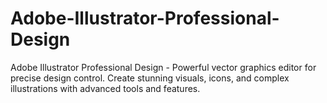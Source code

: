 # Adobe-Illustrator-Professional-Design
Adobe Illustrator Professional Design - Powerful vector graphics editor for precise design control. Create stunning visuals, icons, and complex illustrations with advanced tools and features.
